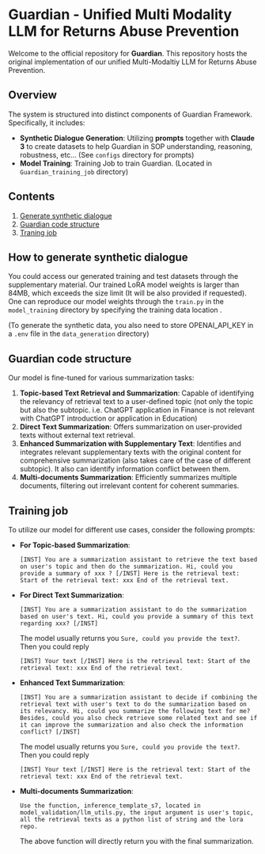 # Guardian - Unified Multi Modality LLM for Returns Abuse Prevention

Welcome to the official repository for **Guardian**. This repository hosts the original implementation of our unified Multi-Modaltiy LLM for Returns Abuse Prevention.

## Overview

The system is structured into distinct components of Guardian Framework. Specifically, it includes:

- **Synthetic Dialogue Generation**: Utilizing **prompts** together with **Claude 3** to create datasets to help Guardian in SOP understanding, reasoning, robustness, etc... (See `configs` directory for prompts)
- **Model Training**: Training Job to train Guardian. (Located in `Guardian_training_job` directory)


## Contents

1. [Generate synthetic dialogue](#Generate-synthetic-dialogue)
2. [Guardian code structure](#Guardian-code-structure)
3. [Traning job](#training-job)

## How to generate synthetic dialogue

You could access our generated training and test datasets through the supplementary material. Our trained LoRA model weights is larger than 84MB, which exceeds the size limit (It will be also provided if requested). One can reproduce our model weights through the `train.py` in the `model_training` directory by specifying the training data location .

(To generate the synthetic data, you also need to store OPENAI_API_KEY in a `.env` file in the `data_generation` directory)

## Guardian code structure

Our model is fine-tuned for various summarization tasks:
1. **Topic-based Text Retrieval and Summarization**: Capable of identifying the relevancy of retrieval text to a user-defined topic (not only the topic but also the subtopic. i.e. ChatGPT application in Finance is not relevant with ChatGPT introduction or application in Education)
2. **Direct Text Summarization**: Offers summarization on user-provided texts without external text retrieval.
3. **Enhanced Summarization with Supplementary Text**: Identifies and integrates relevant supplementary texts with the original content for comprehensive summarization (also takes care of the case of different subtopic). It also can identify information conflict between them.
4. **Multi-documents Summarization**: Efficiently summarizes multiple documents, filtering out irrelevant content for coherent summaries.

## Training job

To utilize our model for different use cases, consider the following prompts:

- **For Topic-based Summarization**:
  ```
  [INST] You are a summarization assistant to retrieve the text based on user's topic and then do the summarization. Hi, could you provide a summary of xxx ? [/INST] Here is the retrieval text: Start of the retrieval text: xxx End of the retrieval text.
  ```
- **For Direct Text Summarization**:
  ```
  [INST] You are a summarization assistant to do the summarization based on user's text. Hi, could you provide a summary of this text regarding xxx? [/INST] 
  ```
  The model usually returns you `Sure, could you provide the text?`. Then you could reply
  ```
  [INST] Your text [/INST] Here is the retrieval text: Start of the retrieval text: xxx End of the retrieval text. 
  ```
- **Enhanced Text Summarization**:
  ```
  [INST] You are a summarization assistant to decide if combining the retrieval text with user's text to do the summarization based on its relevancy. Hi, could you summarize the following text for me?
  Besides, could you also check retrieve some related text and see if it can improve the summarization and also check the information conflict? [/INST]
  ```
  The model usually returns you `Sure, could you provide the text?`. Then you could reply
  ```
  [INST] Your text [/INST] Here is the retrieval text: Start of the retrieval text: xxx End of the retrieval text.
- **Multi-documents Summarization**:
  ```
  Use the function, inference_template_s7, located in model_validation/llm_utils.py, the input argument is user's topic, all the retrieval texts as a python list of string and the lora repo.
  ```
  The above function will directly return you with the final summarization.
